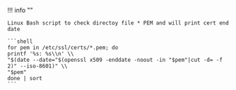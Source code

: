 !!! info ""

    Linux Bash script to check directoy file * PEM and will print cert end date

    ```shell
    for pem in /etc/ssl/certs/*.pem; do
    printf '%s: %s\\n' \\
    "$(date --date="$(openssl x509 -enddate -noout -in "$pem"|cut -d= -f 2)" --iso-8601)" \\
    "$pem"
    done | sort
    ```
